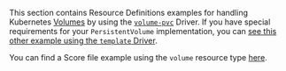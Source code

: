 This section contains Resource Definitions examples for handling Kubernetes [Volumes](https://kubernetes.io/docs/concepts/storage/volumes) by using the [`volume-pvc`](https://developer.humanitec.com/integration-and-extensions/drivers/volume-driver/persistent-volume-claim/) Driver. If you have special requirements for your `PersistentVolume` implementation, you can [see this other example using the `template` Driver](https://developer.humanitec.com/examples/resource-definitions/template-driver/volumes/).

You can find a Score file example using the `volume` resource type [here](https://developer.humanitec.com/examples/score/volumes/).